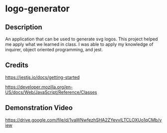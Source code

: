 # logo-generator

## Description
An application that can be used to generate svg logos. This project helped me apply what we learned in class. I was able to apply my knowledge of inquirer, object oriented programming, and jest.

## Credits
https://jestjs.io/docs/getting-started

https://developer.mozilla.org/en-US/docs/Web/JavaScript/Reference/Classes

## Demonstration Video
https://drive.google.com/file/d/1vaWNwfezhSHA2ZYevvlLTCLOXUo1qCMb/view

